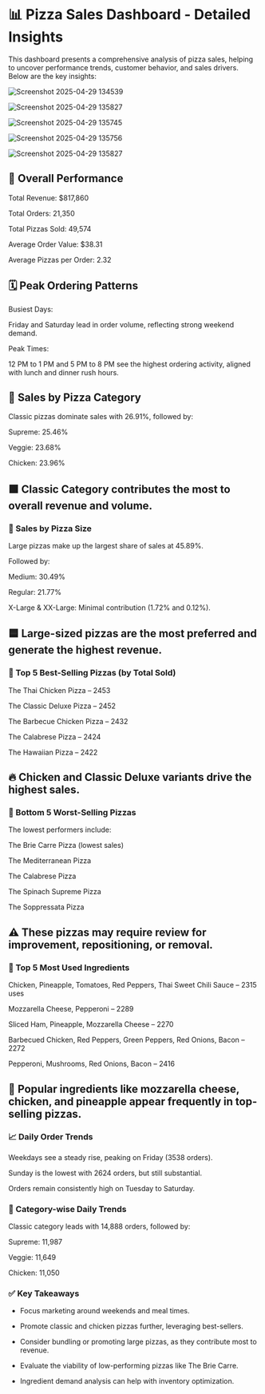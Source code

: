# 📊 Pizza Sales Dashboard - Detailed Insights
This dashboard presents a comprehensive analysis of pizza sales, helping to uncover performance trends, customer behavior, and sales drivers. Below are the key insights:

![Screenshot 2025-04-29 134539](https://github.com/user-attachments/assets/f3389f24-12ba-4549-8f17-4fad157d1e9d)

![Screenshot 2025-04-29 135827](https://github.com/user-attachments/assets/d1c3276c-4f54-4a29-9d30-6c7a9b4bba4c)

![Screenshot 2025-04-29 135745](https://github.com/user-attachments/assets/136e04a0-0be5-444b-9171-7ad427e48478)

![Screenshot 2025-04-29 135756](https://github.com/user-attachments/assets/2c44c866-a622-44e1-95e6-1a99817f02b0)

![Screenshot 2025-04-29 135827](https://github.com/user-attachments/assets/ea759bbe-71c2-4580-bca9-afea5e3398f1)

## 🔶 Overall Performance
Total Revenue: $817,860

Total Orders: 21,350

Total Pizzas Sold: 49,574

Average Order Value: $38.31

Average Pizzas per Order: 2.32

## 🗓️ Peak Ordering Patterns
Busiest Days:

Friday and Saturday lead in order volume, reflecting strong weekend demand.

Peak Times:

12 PM to 1 PM and 5 PM to 8 PM see the highest ordering activity, aligned with lunch and dinner rush hours.

## 🍕 Sales by Pizza Category
Classic pizzas dominate sales with 26.91%, followed by:

Supreme: 25.46%

Veggie: 23.68%

Chicken: 23.96%

## 🟩 Classic Category contributes the most to overall revenue and volume.

### 📏 Sales by Pizza Size
Large pizzas make up the largest share of sales at 45.89%.

Followed by:

Medium: 30.49%

Regular: 21.77%

X-Large & XX-Large: Minimal contribution (1.72% and 0.12%).

## 🟦 Large-sized pizzas are the most preferred and generate the highest revenue.

### 🥇 Top 5 Best-Selling Pizzas (by Total Sold)
The Thai Chicken Pizza – 2453

The Classic Deluxe Pizza – 2452

The Barbecue Chicken Pizza – 2432

The Calabrese Pizza – 2424

The Hawaiian Pizza – 2422

## 🔥 Chicken and Classic Deluxe variants drive the highest sales.

### 🧊 Bottom 5 Worst-Selling Pizzas
The lowest performers include:

The Brie Carre Pizza (lowest sales)

The Mediterranean Pizza

The Calabrese Pizza

The Spinach Supreme Pizza

The Soppressata Pizza

## ⚠️ These pizzas may require review for improvement, repositioning, or removal.

### 🧀 Top 5 Most Used Ingredients
Chicken, Pineapple, Tomatoes, Red Peppers, Thai Sweet Chili Sauce – 2315 uses

Mozzarella Cheese, Pepperoni – 2289

Sliced Ham, Pineapple, Mozzarella Cheese – 2270

Barbecued Chicken, Red Peppers, Green Peppers, Red Onions, Bacon – 2272

Pepperoni, Mushrooms, Red Onions, Bacon – 2416

## 🧂 Popular ingredients like mozzarella cheese, chicken, and pineapple appear frequently in top-selling pizzas.

### 📈 Daily Order Trends
Weekdays see a steady rise, peaking on Friday (3538 orders).

Sunday is the lowest with 2624 orders, but still substantial.

Orders remain consistently high on Tuesday to Saturday.

### 📅 Category-wise Daily Trends
Classic category leads with 14,888 orders, followed by:

Supreme: 11,987

Veggie: 11,649

Chicken: 11,050

### ✅ Key Takeaways
- Focus marketing around weekends and meal times.

- Promote classic and chicken pizzas further, leveraging best-sellers.

- Consider bundling or promoting large pizzas, as they contribute most to revenue.

- Evaluate the viability of low-performing pizzas like The Brie Carre.

- Ingredient demand analysis can help with inventory optimization.
